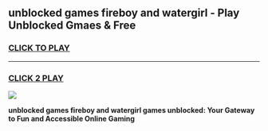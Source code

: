
## unblocked games fireboy and watergirl - Play Unblocked Gmaes & Free
<h3>
<a href="https://news.freeplayer.one?title=unblocked_games_fireboy_and_watergirl&ref=23F">CLICK TO PLAY</a></h3>
<hr>

<h3>
<a href="https://news.freeplayer.one?title=unblocked_games_fireboy_and_watergirl&ref=23F">CLICK 2 PLAY</a>
  
</h3>

<a href="https://news.freeplayer.one?title=unblocked_games_fireboy_and_watergirl&ref=23F/"><img src="https://clearcache.store/games.png"></a>


**unblocked games fireboy and watergirl games unblocked: Your Gateway to Fun and Accessible Online Gaming**
